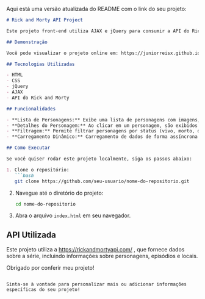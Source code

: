 Aqui está uma versão atualizada do README com o link do seu projeto:

```markdown
# Rick and Morty API Project

Este projeto front-end utiliza AJAX e jQuery para consumir a API do Rick and Morty, permitindo que os usuários explorem informações sobre personagens, episódios e locais da série.

## Demonstração

Você pode visualizar o projeto online em: https://juniorreisx.github.io/API-Rick-e-Morty/

## Tecnologias Utilizadas

- HTML
- CSS
- jQuery
- AJAX
- API do Rick and Morty

## Funcionalidades

- **Lista de Personagens:** Exibe uma lista de personagens com imagens, nomes e status.
- **Detalhes do Personagem:** Ao clicar em um personagem, são exibidos detalhes adicionais, como espécie, origem e episódios.
- **Filtragem:** Permite filtrar personagens por status (vivo, morto, desconhecido).
- **Carregamento Dinâmico:** Carregamento de dados de forma assíncrona usando AJAX, proporcionando uma experiência fluida.

## Como Executar

Se você quiser rodar este projeto localmente, siga os passos abaixo:

1. Clone o repositório:
   ```bash
   git clone https://github.com/seu-usuario/nome-do-repositorio.git
   ```
2. Navegue até o diretório do projeto:
   ```bash
   cd nome-do-repositorio
   ```
3. Abra o arquivo `index.html` em seu navegador.

## API Utilizada

Este projeto utiliza a https://rickandmortyapi.com/ , que fornece dados sobre a série, incluindo informações sobre personagens, episódios e locais.

Obrigado por conferir meu projeto!
```

Sinta-se à vontade para personalizar mais ou adicionar informações específicas do seu projeto!
